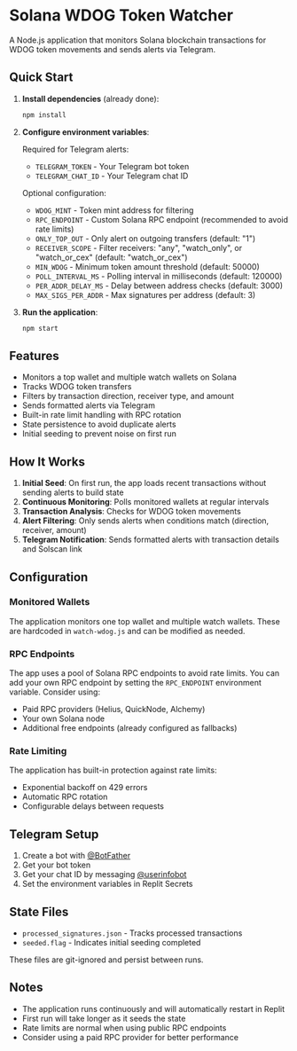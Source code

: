 # Solana WDOG Token Watcher

A Node.js application that monitors Solana blockchain transactions for WDOG token movements and sends alerts via Telegram.

## Quick Start

1. **Install dependencies** (already done):
   ```bash
   npm install
   ```

2. **Configure environment variables**:
   
   Required for Telegram alerts:
   - `TELEGRAM_TOKEN` - Your Telegram bot token
   - `TELEGRAM_CHAT_ID` - Your Telegram chat ID
   
   Optional configuration:
   - `WDOG_MINT` - Token mint address for filtering
   - `RPC_ENDPOINT` - Custom Solana RPC endpoint (recommended to avoid rate limits)
   - `ONLY_TOP_OUT` - Only alert on outgoing transfers (default: "1")
   - `RECEIVER_SCOPE` - Filter receivers: "any", "watch_only", or "watch_or_cex" (default: "watch_or_cex")
   - `MIN_WDOG` - Minimum token amount threshold (default: 50000)
   - `POLL_INTERVAL_MS` - Polling interval in milliseconds (default: 120000)
   - `PER_ADDR_DELAY_MS` - Delay between address checks (default: 3000)
   - `MAX_SIGS_PER_ADDR` - Max signatures per address (default: 3)

3. **Run the application**:
   ```bash
   npm start
   ```

## Features

- Monitors a top wallet and multiple watch wallets on Solana
- Tracks WDOG token transfers
- Filters by transaction direction, receiver type, and amount
- Sends formatted alerts via Telegram
- Built-in rate limit handling with RPC rotation
- State persistence to avoid duplicate alerts
- Initial seeding to prevent noise on first run

## How It Works

1. **Initial Seed**: On first run, the app loads recent transactions without sending alerts to build state
2. **Continuous Monitoring**: Polls monitored wallets at regular intervals
3. **Transaction Analysis**: Checks for WDOG token movements
4. **Alert Filtering**: Only sends alerts when conditions match (direction, receiver, amount)
5. **Telegram Notification**: Sends formatted alerts with transaction details and Solscan link

## Configuration

### Monitored Wallets

The application monitors one top wallet and multiple watch wallets. These are hardcoded in `watch-wdog.js` and can be modified as needed.

### RPC Endpoints

The app uses a pool of Solana RPC endpoints to avoid rate limits. You can add your own RPC endpoint by setting the `RPC_ENDPOINT` environment variable. Consider using:
- Paid RPC providers (Helius, QuickNode, Alchemy)
- Your own Solana node
- Additional free endpoints (already configured as fallbacks)

### Rate Limiting

The application has built-in protection against rate limits:
- Exponential backoff on 429 errors
- Automatic RPC rotation
- Configurable delays between requests

## Telegram Setup

1. Create a bot with [@BotFather](https://t.me/botfather)
2. Get your bot token
3. Get your chat ID by messaging [@userinfobot](https://t.me/userinfobot)
4. Set the environment variables in Replit Secrets

## State Files

- `processed_signatures.json` - Tracks processed transactions
- `seeded.flag` - Indicates initial seeding completed

These files are git-ignored and persist between runs.

## Notes

- The application runs continuously and will automatically restart in Replit
- First run will take longer as it seeds the state
- Rate limits are normal when using public RPC endpoints
- Consider using a paid RPC provider for better performance
